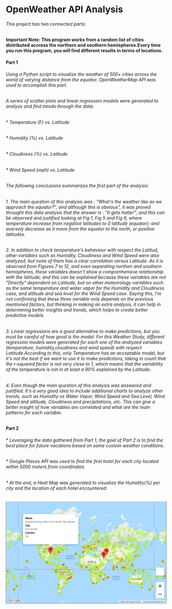 # OpenWeather API Analysis

###### This project has two connected parts:

#### Important Note: This program works from a random list of cities distributed accross the northern and southern hemispheres.Every time you run this program, you will find different results in terms of locations.

#### Part 1

###### Using a Python script to visualize the weather of 500+ cities across the world of varying distance from the equator. OpenWeatherMap API was used to accomplish this part.
###### A series of scatter plots and linear regression models were generated to analyze and find trends through the data:

###### * Temperature (F) vs. Latitude
###### * Humidity (%) vs. Latitude
###### * Cloudiness (%) vs. Latitude
###### * Wind Speed (mph) vs. Latitude

###### The following conclusions summarizes the first part of the analysis:

###### 1. The main question of this analysis was : "What's the weather like as we approach the equator?", and although this is obvious", it was proved throught this data analysis that the answer is : "It gets hotter"; and this can be observed and justified looking at Fig 1, Fig 5 and Fig 6, where temperature increase from negative latitudes to 0 latitude (equator); and aversely decrease as it move from the equator to the north, or positive latitudes.
###### 2. In addition to check temperature's behaviour with respect the Latitud, other variables such as Humidity, Cloudiness and Wind Speed were also analyzed, but none of them has a clear correlation versus Latitude. As it is observed from Figures 7 to 12, and even separating northen and southern hemispheres, these variables doesn't show a comprenhensive relationship with the latitude; and this can be explained because these variables are not "Directly" dependent on Latitude, but on other meteorology variables such as the same temperature and water vapor for the Humidity and Cloudiness case, and altitude and sea level for the Wind Speed case. Saying this, I'm not confirming that these three variable only depends on the previous mentioned factors, but thinking in making an extra analysis, it can help in determining better insights and trends, which helps to create better predictive models.
###### 3. Linear regressions are a good alternative to make predictions, but you must be careful of how good is the model. For this Weather Study, different regression models were generated for each one of the analyzed variables (temperature, humidity,cloudiness and wind speed) with respect Latitude.According to this, only Temperature has an acceptable model, but it's not the best if we want to use it to make predictions, taking in count that the r-squared factor is not very close to 1, which means that the variability of the temperature is not in at least a 90% explained by the Latitude.
###### 4. Even though the main question of this analysis was answered and justified. It's a very good idea to include additional charts to analyze other trends, such as Humidity vs Water Vapor, Wind Speed and Sea Level, Wind Speed and altitude, Cloudiness and precipitations, etc. This can give a better insight of how variables are correlated and what are the main patterns for each variable.


#### Part 2

###### * Leveraging the data gathered from Part 1, the goal of Part 2 is to find the best place for future vacations based on some custom weather conditions.
###### * Google Places API was used to find the first hotel for each city located within 5000 meters from coordinates.
###### * At the end, a Heat Map was generated to visualize the Humidity(%) per city and the location of each hotel encountered:

![WeatherPy](Images/Heat_Map.PNG)